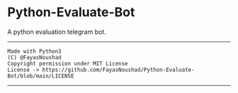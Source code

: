 # Python-Evaluate-Bot

A python evaluation telegram bot.

---

```
Made with Python3
(C) @FayasNoushad
Copyright permission under MIT License
License -> https://github.com/FayasNoushad/Python-Evaluate-Bot/blob/main/LICENSE
```

---

